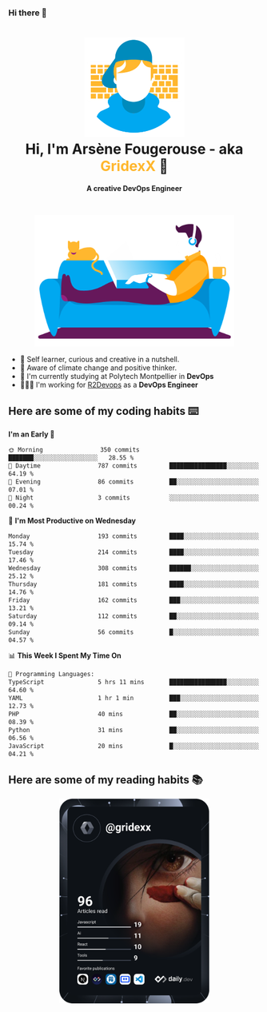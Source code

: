 ### Hi there 👋

<!--
**GridexX/gridexx** is a ✨ _special_ ✨ repository because its `README.md` (this file) appears on your GitHub profile.

Here are some ideas to get you started:

- 🔭 I’m currently working on ...
- 🌱 I’m currently learning ...
- 👯 I’m looking to collaborate on ...
- 🤔 I’m looking for help with ...
- 💬 Ask me about ...
- 📫 How to reach me: ...
- 😄 Pronouns: ...
- ⚡ Fun fact: ...
-->


<!-- Header -->
<h1 align="center">
  <img src="./images/user_profile.png" width="200">
  <br>
  Hi, I'm Arsène Fougerouse - aka <span style="color:#ffb72e">GridexX</span> 👋
</h1>


<p align="center">
  <b>A creative DevOps Engineer </b>
</p>
<br/>
<p align="center">
  <img src="./images/man_couch.png" width="400">
</p>

- 🎨 Self learner, curious and creative in a nutshell. 
- 🌱 Aware of climate change and positive thinker.
- 📕 I'm currently studying at Polytech Montpellier in **DevOps**
- 👨🏻‍💻 I'm working for [R2Devops](https://r2devops.io) as a **DevOps Engineer**


## Here are some of my coding habits ⌨️

<!-- Add a section about tech and Ops stack
  Like this one : https://github.com/Xanthus58#-tech-stack
-->
<!--START_SECTION:waka-->
**I'm an Early 🐤** 

```text
🌞 Morning                350 commits         ███████░░░░░░░░░░░░░░░░░░   28.55 % 
🌆 Daytime                787 commits         ████████████████░░░░░░░░░   64.19 % 
🌃 Evening                86 commits          ██░░░░░░░░░░░░░░░░░░░░░░░   07.01 % 
🌙 Night                  3 commits           ░░░░░░░░░░░░░░░░░░░░░░░░░   00.24 % 
```
📅 **I'm Most Productive on Wednesday** 

```text
Monday                   193 commits         ████░░░░░░░░░░░░░░░░░░░░░   15.74 % 
Tuesday                  214 commits         ████░░░░░░░░░░░░░░░░░░░░░   17.46 % 
Wednesday                308 commits         ██████░░░░░░░░░░░░░░░░░░░   25.12 % 
Thursday                 181 commits         ████░░░░░░░░░░░░░░░░░░░░░   14.76 % 
Friday                   162 commits         ███░░░░░░░░░░░░░░░░░░░░░░   13.21 % 
Saturday                 112 commits         ██░░░░░░░░░░░░░░░░░░░░░░░   09.14 % 
Sunday                   56 commits          █░░░░░░░░░░░░░░░░░░░░░░░░   04.57 % 
```


📊 **This Week I Spent My Time On** 

```text
💬 Programming Languages: 
TypeScript               5 hrs 11 mins       ████████████████░░░░░░░░░   64.60 % 
YAML                     1 hr 1 min          ███░░░░░░░░░░░░░░░░░░░░░░   12.73 % 
PHP                      40 mins             ██░░░░░░░░░░░░░░░░░░░░░░░   08.39 % 
Python                   31 mins             ██░░░░░░░░░░░░░░░░░░░░░░░   06.56 % 
JavaScript               20 mins             █░░░░░░░░░░░░░░░░░░░░░░░░   04.21 % 
```


<!--END_SECTION:waka-->

## Here are some of my reading habits 📚
<div  align="center">
  <img src="./images/devcard.svg" width="300">
</div>
